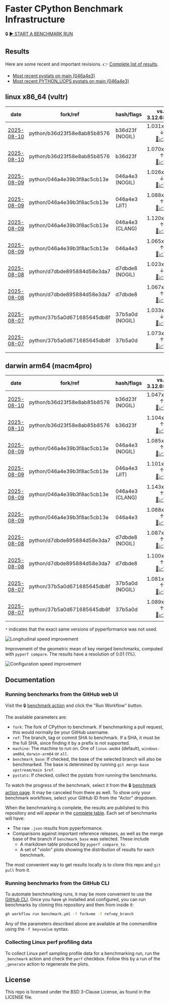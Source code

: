 # Faster CPython Benchmark Infrastructure

🔒 [▶️ START A BENCHMARK RUN](../../actions/workflows/benchmark.yml)

## Results

Here are some recent and important revisions. 👉 [Complete list of results](RESULTS.md).

<!-- START table -->
- [Most recent  pystats on main (046a4e3)](results/bm-20250809-3.15.0a0-046a4e3/bm-20250809-vultr-x86_64-python-046a4e39b3f8ac5cb13e-3.15.0a0-046a4e3-pystats.md)
- [Most recent PYTHON_UOPS pystats on main (046a4e3)](results/bm-20250809-3.15.0a0-046a4e3-PYTHON_UOPS/bm-20250809-vultr-x86_64-python-046a4e39b3f8ac5cb13e-3.15.0a0-046a4e3-pystats.md)

## linux x86_64 (vultr)
| date | fork/ref | hash/flags | vs. 3.12.6: | vs. 3.13.0rc2: | vs. base: |
| --- | --- | --- | ---: | ---: | ---: |
| [2025-08-10](results/bm-20250810-3.15.0a0-b36d23f-NOGIL) | python/b36d23f58e8ab85b8576 | b36d23f (NOGIL) | 1.031x ↓<br>[📄](results/bm-20250810-3.15.0a0-b36d23f-NOGIL/bm-20250810-vultr-x86_64-python-b36d23f58e8ab85b8576-3.15.0a0-b36d23f-vs-3.12.6.md)[📈](results/bm-20250810-3.15.0a0-b36d23f-NOGIL/bm-20250810-vultr-x86_64-python-b36d23f58e8ab85b8576-3.15.0a0-b36d23f-vs-3.12.6.svg) | 1.064x ↓<br>[📄](results/bm-20250810-3.15.0a0-b36d23f-NOGIL/bm-20250810-vultr-x86_64-python-b36d23f58e8ab85b8576-3.15.0a0-b36d23f-vs-3.13.0rc2.md)[📈](results/bm-20250810-3.15.0a0-b36d23f-NOGIL/bm-20250810-vultr-x86_64-python-b36d23f58e8ab85b8576-3.15.0a0-b36d23f-vs-3.13.0rc2.svg) | 1.100x ↓<br>[📄](results/bm-20250810-3.15.0a0-b36d23f-NOGIL/bm-20250810-vultr-x86_64-python-b36d23f58e8ab85b8576-3.15.0a0-b36d23f-vs-base.md)[📈](results/bm-20250810-3.15.0a0-b36d23f-NOGIL/bm-20250810-vultr-x86_64-python-b36d23f58e8ab85b8576-3.15.0a0-b36d23f-vs-base.svg)[🧠](results/bm-20250810-3.15.0a0-b36d23f-NOGIL/bm-20250810-vultr-x86_64-python-b36d23f58e8ab85b8576-3.15.0a0-b36d23f-vs-base-mem.svg) |
| [2025-08-10](results/bm-20250810-3.15.0a0-b36d23f) | python/b36d23f58e8ab85b8576 | b36d23f | 1.070x ↑<br>[📄](results/bm-20250810-3.15.0a0-b36d23f/bm-20250810-vultr-x86_64-python-b36d23f58e8ab85b8576-3.15.0a0-b36d23f-vs-3.12.6.md)[📈](results/bm-20250810-3.15.0a0-b36d23f/bm-20250810-vultr-x86_64-python-b36d23f58e8ab85b8576-3.15.0a0-b36d23f-vs-3.12.6.svg) | 1.035x ↑<br>[📄](results/bm-20250810-3.15.0a0-b36d23f/bm-20250810-vultr-x86_64-python-b36d23f58e8ab85b8576-3.15.0a0-b36d23f-vs-3.13.0rc2.md)[📈](results/bm-20250810-3.15.0a0-b36d23f/bm-20250810-vultr-x86_64-python-b36d23f58e8ab85b8576-3.15.0a0-b36d23f-vs-3.13.0rc2.svg) |  |
| [2025-08-09](results/bm-20250809-3.15.0a0-046a4e3-NOGIL) | python/046a4e39b3f8ac5cb13e | 046a4e3 (NOGIL) | 1.026x ↓<br>[📄](results/bm-20250809-3.15.0a0-046a4e3-NOGIL/bm-20250809-vultr-x86_64-python-046a4e39b3f8ac5cb13e-3.15.0a0-046a4e3-vs-3.12.6.md)[📈](results/bm-20250809-3.15.0a0-046a4e3-NOGIL/bm-20250809-vultr-x86_64-python-046a4e39b3f8ac5cb13e-3.15.0a0-046a4e3-vs-3.12.6.svg) | 1.059x ↓<br>[📄](results/bm-20250809-3.15.0a0-046a4e3-NOGIL/bm-20250809-vultr-x86_64-python-046a4e39b3f8ac5cb13e-3.15.0a0-046a4e3-vs-3.13.0rc2.md)[📈](results/bm-20250809-3.15.0a0-046a4e3-NOGIL/bm-20250809-vultr-x86_64-python-046a4e39b3f8ac5cb13e-3.15.0a0-046a4e3-vs-3.13.0rc2.svg) | 1.092x ↓<br>[📄](results/bm-20250809-3.15.0a0-046a4e3-NOGIL/bm-20250809-vultr-x86_64-python-046a4e39b3f8ac5cb13e-3.15.0a0-046a4e3-vs-base.md)[📈](results/bm-20250809-3.15.0a0-046a4e3-NOGIL/bm-20250809-vultr-x86_64-python-046a4e39b3f8ac5cb13e-3.15.0a0-046a4e3-vs-base.svg)[🧠](results/bm-20250809-3.15.0a0-046a4e3-NOGIL/bm-20250809-vultr-x86_64-python-046a4e39b3f8ac5cb13e-3.15.0a0-046a4e3-vs-base-mem.svg) |
| [2025-08-09](results/bm-20250809-3.15.0a0-046a4e3-JIT) | python/046a4e39b3f8ac5cb13e | 046a4e3 (JIT) | 1.088x ↑<br>[📄](results/bm-20250809-3.15.0a0-046a4e3-JIT/bm-20250809-vultr-x86_64-python-046a4e39b3f8ac5cb13e-3.15.0a0-046a4e3-vs-3.12.6.md)[📈](results/bm-20250809-3.15.0a0-046a4e3-JIT/bm-20250809-vultr-x86_64-python-046a4e39b3f8ac5cb13e-3.15.0a0-046a4e3-vs-3.12.6.svg) | 1.052x ↑<br>[📄](results/bm-20250809-3.15.0a0-046a4e3-JIT/bm-20250809-vultr-x86_64-python-046a4e39b3f8ac5cb13e-3.15.0a0-046a4e3-vs-3.13.0rc2.md)[📈](results/bm-20250809-3.15.0a0-046a4e3-JIT/bm-20250809-vultr-x86_64-python-046a4e39b3f8ac5cb13e-3.15.0a0-046a4e3-vs-3.13.0rc2.svg) | 1.020x ↑<br>[📄](results/bm-20250809-3.15.0a0-046a4e3-JIT/bm-20250809-vultr-x86_64-python-046a4e39b3f8ac5cb13e-3.15.0a0-046a4e3-vs-base.md)[📈](results/bm-20250809-3.15.0a0-046a4e3-JIT/bm-20250809-vultr-x86_64-python-046a4e39b3f8ac5cb13e-3.15.0a0-046a4e3-vs-base.svg)[🧠](results/bm-20250809-3.15.0a0-046a4e3-JIT/bm-20250809-vultr-x86_64-python-046a4e39b3f8ac5cb13e-3.15.0a0-046a4e3-vs-base-mem.svg) |
| [2025-08-09](results/bm-20250809-3.15.0a0-046a4e3-CLANG) | python/046a4e39b3f8ac5cb13e | 046a4e3 (CLANG) | 1.120x ↑<br>[📄](results/bm-20250809-3.15.0a0-046a4e3-CLANG/bm-20250809-vultr-x86_64-python-046a4e39b3f8ac5cb13e-3.15.0a0-046a4e3-vs-3.12.6.md)[📈](results/bm-20250809-3.15.0a0-046a4e3-CLANG/bm-20250809-vultr-x86_64-python-046a4e39b3f8ac5cb13e-3.15.0a0-046a4e3-vs-3.12.6.svg) | 1.083x ↑<br>[📄](results/bm-20250809-3.15.0a0-046a4e3-CLANG/bm-20250809-vultr-x86_64-python-046a4e39b3f8ac5cb13e-3.15.0a0-046a4e3-vs-3.13.0rc2.md)[📈](results/bm-20250809-3.15.0a0-046a4e3-CLANG/bm-20250809-vultr-x86_64-python-046a4e39b3f8ac5cb13e-3.15.0a0-046a4e3-vs-3.13.0rc2.svg) | 1.048x ↑<br>[📄](results/bm-20250809-3.15.0a0-046a4e3-CLANG/bm-20250809-vultr-x86_64-python-046a4e39b3f8ac5cb13e-3.15.0a0-046a4e3-vs-base.md)[📈](results/bm-20250809-3.15.0a0-046a4e3-CLANG/bm-20250809-vultr-x86_64-python-046a4e39b3f8ac5cb13e-3.15.0a0-046a4e3-vs-base.svg)[🧠](results/bm-20250809-3.15.0a0-046a4e3-CLANG/bm-20250809-vultr-x86_64-python-046a4e39b3f8ac5cb13e-3.15.0a0-046a4e3-vs-base-mem.svg) |
| [2025-08-09](results/bm-20250809-3.15.0a0-046a4e3) | python/046a4e39b3f8ac5cb13e | 046a4e3 | 1.065x ↑<br>[📄](results/bm-20250809-3.15.0a0-046a4e3/bm-20250809-vultr-x86_64-python-046a4e39b3f8ac5cb13e-3.15.0a0-046a4e3-vs-3.12.6.md)[📈](results/bm-20250809-3.15.0a0-046a4e3/bm-20250809-vultr-x86_64-python-046a4e39b3f8ac5cb13e-3.15.0a0-046a4e3-vs-3.12.6.svg) | 1.030x ↑<br>[📄](results/bm-20250809-3.15.0a0-046a4e3/bm-20250809-vultr-x86_64-python-046a4e39b3f8ac5cb13e-3.15.0a0-046a4e3-vs-3.13.0rc2.md)[📈](results/bm-20250809-3.15.0a0-046a4e3/bm-20250809-vultr-x86_64-python-046a4e39b3f8ac5cb13e-3.15.0a0-046a4e3-vs-3.13.0rc2.svg) |  |
| [2025-08-08](results/bm-20250808-3.15.0a0-d7dbde8-NOGIL) | python/d7dbde895884d58e3da7 | d7dbde8 (NOGIL) | 1.023x ↓<br>[📄](results/bm-20250808-3.15.0a0-d7dbde8-NOGIL/bm-20250808-vultr-x86_64-python-d7dbde895884d58e3da7-3.15.0a0-d7dbde8-vs-3.12.6.md)[📈](results/bm-20250808-3.15.0a0-d7dbde8-NOGIL/bm-20250808-vultr-x86_64-python-d7dbde895884d58e3da7-3.15.0a0-d7dbde8-vs-3.12.6.svg) | 1.056x ↓<br>[📄](results/bm-20250808-3.15.0a0-d7dbde8-NOGIL/bm-20250808-vultr-x86_64-python-d7dbde895884d58e3da7-3.15.0a0-d7dbde8-vs-3.13.0rc2.md)[📈](results/bm-20250808-3.15.0a0-d7dbde8-NOGIL/bm-20250808-vultr-x86_64-python-d7dbde895884d58e3da7-3.15.0a0-d7dbde8-vs-3.13.0rc2.svg) | 1.091x ↓<br>[📄](results/bm-20250808-3.15.0a0-d7dbde8-NOGIL/bm-20250808-vultr-x86_64-python-d7dbde895884d58e3da7-3.15.0a0-d7dbde8-vs-base.md)[📈](results/bm-20250808-3.15.0a0-d7dbde8-NOGIL/bm-20250808-vultr-x86_64-python-d7dbde895884d58e3da7-3.15.0a0-d7dbde8-vs-base.svg)[🧠](results/bm-20250808-3.15.0a0-d7dbde8-NOGIL/bm-20250808-vultr-x86_64-python-d7dbde895884d58e3da7-3.15.0a0-d7dbde8-vs-base-mem.svg) |
| [2025-08-08](results/bm-20250808-3.15.0a0-d7dbde8) | python/d7dbde895884d58e3da7 | d7dbde8 | 1.067x ↑<br>[📄](results/bm-20250808-3.15.0a0-d7dbde8/bm-20250808-vultr-x86_64-python-d7dbde895884d58e3da7-3.15.0a0-d7dbde8-vs-3.12.6.md)[📈](results/bm-20250808-3.15.0a0-d7dbde8/bm-20250808-vultr-x86_64-python-d7dbde895884d58e3da7-3.15.0a0-d7dbde8-vs-3.12.6.svg) | 1.031x ↑<br>[📄](results/bm-20250808-3.15.0a0-d7dbde8/bm-20250808-vultr-x86_64-python-d7dbde895884d58e3da7-3.15.0a0-d7dbde8-vs-3.13.0rc2.md)[📈](results/bm-20250808-3.15.0a0-d7dbde8/bm-20250808-vultr-x86_64-python-d7dbde895884d58e3da7-3.15.0a0-d7dbde8-vs-3.13.0rc2.svg) |  |
| [2025-08-07](results/bm-20250807-3.15.0a0-37b5a0d-NOGIL) | python/37b5a0d671685645db8f | 37b5a0d (NOGIL) | 1.033x ↓<br>[📄](results/bm-20250807-3.15.0a0-37b5a0d-NOGIL/bm-20250807-vultr-x86_64-python-37b5a0d671685645db8f-3.15.0a0-37b5a0d-vs-3.12.6.md)[📈](results/bm-20250807-3.15.0a0-37b5a0d-NOGIL/bm-20250807-vultr-x86_64-python-37b5a0d671685645db8f-3.15.0a0-37b5a0d-vs-3.12.6.svg) | 1.065x ↓<br>[📄](results/bm-20250807-3.15.0a0-37b5a0d-NOGIL/bm-20250807-vultr-x86_64-python-37b5a0d671685645db8f-3.15.0a0-37b5a0d-vs-3.13.0rc2.md)[📈](results/bm-20250807-3.15.0a0-37b5a0d-NOGIL/bm-20250807-vultr-x86_64-python-37b5a0d671685645db8f-3.15.0a0-37b5a0d-vs-3.13.0rc2.svg) | 1.104x ↓<br>[📄](results/bm-20250807-3.15.0a0-37b5a0d-NOGIL/bm-20250807-vultr-x86_64-python-37b5a0d671685645db8f-3.15.0a0-37b5a0d-vs-base.md)[📈](results/bm-20250807-3.15.0a0-37b5a0d-NOGIL/bm-20250807-vultr-x86_64-python-37b5a0d671685645db8f-3.15.0a0-37b5a0d-vs-base.svg)[🧠](results/bm-20250807-3.15.0a0-37b5a0d-NOGIL/bm-20250807-vultr-x86_64-python-37b5a0d671685645db8f-3.15.0a0-37b5a0d-vs-base-mem.svg) |
| [2025-08-07](results/bm-20250807-3.15.0a0-37b5a0d) | python/37b5a0d671685645db8f | 37b5a0d | 1.073x ↑<br>[📄](results/bm-20250807-3.15.0a0-37b5a0d/bm-20250807-vultr-x86_64-python-37b5a0d671685645db8f-3.15.0a0-37b5a0d-vs-3.12.6.md)[📈](results/bm-20250807-3.15.0a0-37b5a0d/bm-20250807-vultr-x86_64-python-37b5a0d671685645db8f-3.15.0a0-37b5a0d-vs-3.12.6.svg) | 1.038x ↑<br>[📄](results/bm-20250807-3.15.0a0-37b5a0d/bm-20250807-vultr-x86_64-python-37b5a0d671685645db8f-3.15.0a0-37b5a0d-vs-3.13.0rc2.md)[📈](results/bm-20250807-3.15.0a0-37b5a0d/bm-20250807-vultr-x86_64-python-37b5a0d671685645db8f-3.15.0a0-37b5a0d-vs-3.13.0rc2.svg) |  |

## darwin arm64 (macm4pro)
| date | fork/ref | hash/flags | vs. 3.12.6: | vs. 3.13.0rc2: | vs. base: |
| --- | --- | --- | ---: | ---: | ---: |
| [2025-08-10](results/bm-20250810-3.15.0a0-b36d23f-NOGIL) | python/b36d23f58e8ab85b8576 | b36d23f (NOGIL) | 1.047x ↑<br>[📄](results/bm-20250810-3.15.0a0-b36d23f-NOGIL/bm-20250810-macm4pro-arm64-python-b36d23f58e8ab85b8576-3.15.0a0-b36d23f-vs-3.12.6.md)[📈](results/bm-20250810-3.15.0a0-b36d23f-NOGIL/bm-20250810-macm4pro-arm64-python-b36d23f58e8ab85b8576-3.15.0a0-b36d23f-vs-3.12.6.svg) | 1.028x ↓<br>[📄](results/bm-20250810-3.15.0a0-b36d23f-NOGIL/bm-20250810-macm4pro-arm64-python-b36d23f58e8ab85b8576-3.15.0a0-b36d23f-vs-3.13.0rc2.md)[📈](results/bm-20250810-3.15.0a0-b36d23f-NOGIL/bm-20250810-macm4pro-arm64-python-b36d23f58e8ab85b8576-3.15.0a0-b36d23f-vs-3.13.0rc2.svg) | 1.054x ↓<br>[📄](results/bm-20250810-3.15.0a0-b36d23f-NOGIL/bm-20250810-macm4pro-arm64-python-b36d23f58e8ab85b8576-3.15.0a0-b36d23f-vs-base.md)[📈](results/bm-20250810-3.15.0a0-b36d23f-NOGIL/bm-20250810-macm4pro-arm64-python-b36d23f58e8ab85b8576-3.15.0a0-b36d23f-vs-base.svg)[🧠](results/bm-20250810-3.15.0a0-b36d23f-NOGIL/bm-20250810-macm4pro-arm64-python-b36d23f58e8ab85b8576-3.15.0a0-b36d23f-vs-base-mem.svg) |
| [2025-08-10](results/bm-20250810-3.15.0a0-b36d23f) | python/b36d23f58e8ab85b8576 | b36d23f | 1.104x ↑<br>[📄](results/bm-20250810-3.15.0a0-b36d23f/bm-20250810-macm4pro-arm64-python-b36d23f58e8ab85b8576-3.15.0a0-b36d23f-vs-3.12.6.md)[📈](results/bm-20250810-3.15.0a0-b36d23f/bm-20250810-macm4pro-arm64-python-b36d23f58e8ab85b8576-3.15.0a0-b36d23f-vs-3.12.6.svg) | 1.024x ↑<br>[📄](results/bm-20250810-3.15.0a0-b36d23f/bm-20250810-macm4pro-arm64-python-b36d23f58e8ab85b8576-3.15.0a0-b36d23f-vs-3.13.0rc2.md)[📈](results/bm-20250810-3.15.0a0-b36d23f/bm-20250810-macm4pro-arm64-python-b36d23f58e8ab85b8576-3.15.0a0-b36d23f-vs-3.13.0rc2.svg) |  |
| [2025-08-09](results/bm-20250809-3.15.0a0-046a4e3-NOGIL) | python/046a4e39b3f8ac5cb13e | 046a4e3 (NOGIL) | 1.085x ↑<br>[📄](results/bm-20250809-3.15.0a0-046a4e3-NOGIL/bm-20250809-macm4pro-arm64-python-046a4e39b3f8ac5cb13e-3.15.0a0-046a4e3-vs-3.12.6.md)[📈](results/bm-20250809-3.15.0a0-046a4e3-NOGIL/bm-20250809-macm4pro-arm64-python-046a4e39b3f8ac5cb13e-3.15.0a0-046a4e3-vs-3.12.6.svg) | 1.007x ↑<br>[📄](results/bm-20250809-3.15.0a0-046a4e3-NOGIL/bm-20250809-macm4pro-arm64-python-046a4e39b3f8ac5cb13e-3.15.0a0-046a4e3-vs-3.13.0rc2.md)[📈](results/bm-20250809-3.15.0a0-046a4e3-NOGIL/bm-20250809-macm4pro-arm64-python-046a4e39b3f8ac5cb13e-3.15.0a0-046a4e3-vs-3.13.0rc2.svg) | 1.004x ↓<br>[📄](results/bm-20250809-3.15.0a0-046a4e3-NOGIL/bm-20250809-macm4pro-arm64-python-046a4e39b3f8ac5cb13e-3.15.0a0-046a4e3-vs-base.md)[📈](results/bm-20250809-3.15.0a0-046a4e3-NOGIL/bm-20250809-macm4pro-arm64-python-046a4e39b3f8ac5cb13e-3.15.0a0-046a4e3-vs-base.svg)[🧠](results/bm-20250809-3.15.0a0-046a4e3-NOGIL/bm-20250809-macm4pro-arm64-python-046a4e39b3f8ac5cb13e-3.15.0a0-046a4e3-vs-base-mem.svg) |
| [2025-08-09](results/bm-20250809-3.15.0a0-046a4e3-JIT) | python/046a4e39b3f8ac5cb13e | 046a4e3 (JIT) | 1.101x ↑<br>[📄](results/bm-20250809-3.15.0a0-046a4e3-JIT/bm-20250809-macm4pro-arm64-python-046a4e39b3f8ac5cb13e-3.15.0a0-046a4e3-vs-3.12.6.md)[📈](results/bm-20250809-3.15.0a0-046a4e3-JIT/bm-20250809-macm4pro-arm64-python-046a4e39b3f8ac5cb13e-3.15.0a0-046a4e3-vs-3.12.6.svg) | 1.022x ↑<br>[📄](results/bm-20250809-3.15.0a0-046a4e3-JIT/bm-20250809-macm4pro-arm64-python-046a4e39b3f8ac5cb13e-3.15.0a0-046a4e3-vs-3.13.0rc2.md)[📈](results/bm-20250809-3.15.0a0-046a4e3-JIT/bm-20250809-macm4pro-arm64-python-046a4e39b3f8ac5cb13e-3.15.0a0-046a4e3-vs-3.13.0rc2.svg) | 1.012x ↑<br>[📄](results/bm-20250809-3.15.0a0-046a4e3-JIT/bm-20250809-macm4pro-arm64-python-046a4e39b3f8ac5cb13e-3.15.0a0-046a4e3-vs-base.md)[📈](results/bm-20250809-3.15.0a0-046a4e3-JIT/bm-20250809-macm4pro-arm64-python-046a4e39b3f8ac5cb13e-3.15.0a0-046a4e3-vs-base.svg)[🧠](results/bm-20250809-3.15.0a0-046a4e3-JIT/bm-20250809-macm4pro-arm64-python-046a4e39b3f8ac5cb13e-3.15.0a0-046a4e3-vs-base-mem.svg) |
| [2025-08-09](results/bm-20250809-3.15.0a0-046a4e3-CLANG) | python/046a4e39b3f8ac5cb13e | 046a4e3 (CLANG) | 1.143x ↑<br>[📄](results/bm-20250809-3.15.0a0-046a4e3-CLANG/bm-20250809-macm4pro-arm64-python-046a4e39b3f8ac5cb13e-3.15.0a0-046a4e3-vs-3.12.6.md)[📈](results/bm-20250809-3.15.0a0-046a4e3-CLANG/bm-20250809-macm4pro-arm64-python-046a4e39b3f8ac5cb13e-3.15.0a0-046a4e3-vs-3.12.6.svg) | 1.060x ↑<br>[📄](results/bm-20250809-3.15.0a0-046a4e3-CLANG/bm-20250809-macm4pro-arm64-python-046a4e39b3f8ac5cb13e-3.15.0a0-046a4e3-vs-3.13.0rc2.md)[📈](results/bm-20250809-3.15.0a0-046a4e3-CLANG/bm-20250809-macm4pro-arm64-python-046a4e39b3f8ac5cb13e-3.15.0a0-046a4e3-vs-3.13.0rc2.svg) | 1.052x ↑<br>[📄](results/bm-20250809-3.15.0a0-046a4e3-CLANG/bm-20250809-macm4pro-arm64-python-046a4e39b3f8ac5cb13e-3.15.0a0-046a4e3-vs-base.md)[📈](results/bm-20250809-3.15.0a0-046a4e3-CLANG/bm-20250809-macm4pro-arm64-python-046a4e39b3f8ac5cb13e-3.15.0a0-046a4e3-vs-base.svg)[🧠](results/bm-20250809-3.15.0a0-046a4e3-CLANG/bm-20250809-macm4pro-arm64-python-046a4e39b3f8ac5cb13e-3.15.0a0-046a4e3-vs-base-mem.svg) |
| [2025-08-09](results/bm-20250809-3.15.0a0-046a4e3) | python/046a4e39b3f8ac5cb13e | 046a4e3 | 1.088x ↑<br>[📄](results/bm-20250809-3.15.0a0-046a4e3/bm-20250809-macm4pro-arm64-python-046a4e39b3f8ac5cb13e-3.15.0a0-046a4e3-vs-3.12.6.md)[📈](results/bm-20250809-3.15.0a0-046a4e3/bm-20250809-macm4pro-arm64-python-046a4e39b3f8ac5cb13e-3.15.0a0-046a4e3-vs-3.12.6.svg) | 1.010x ↑<br>[📄](results/bm-20250809-3.15.0a0-046a4e3/bm-20250809-macm4pro-arm64-python-046a4e39b3f8ac5cb13e-3.15.0a0-046a4e3-vs-3.13.0rc2.md)[📈](results/bm-20250809-3.15.0a0-046a4e3/bm-20250809-macm4pro-arm64-python-046a4e39b3f8ac5cb13e-3.15.0a0-046a4e3-vs-3.13.0rc2.svg) |  |
| [2025-08-08](results/bm-20250808-3.15.0a0-d7dbde8-NOGIL) | python/d7dbde895884d58e3da7 | d7dbde8 (NOGIL) | 1.087x ↑<br>[📄](results/bm-20250808-3.15.0a0-d7dbde8-NOGIL/bm-20250808-macm4pro-arm64-python-d7dbde895884d58e3da7-3.15.0a0-d7dbde8-vs-3.12.6.md)[📈](results/bm-20250808-3.15.0a0-d7dbde8-NOGIL/bm-20250808-macm4pro-arm64-python-d7dbde895884d58e3da7-3.15.0a0-d7dbde8-vs-3.12.6.svg) | 1.008x ↑<br>[📄](results/bm-20250808-3.15.0a0-d7dbde8-NOGIL/bm-20250808-macm4pro-arm64-python-d7dbde895884d58e3da7-3.15.0a0-d7dbde8-vs-3.13.0rc2.md)[📈](results/bm-20250808-3.15.0a0-d7dbde8-NOGIL/bm-20250808-macm4pro-arm64-python-d7dbde895884d58e3da7-3.15.0a0-d7dbde8-vs-3.13.0rc2.svg) | 1.014x ↓<br>[📄](results/bm-20250808-3.15.0a0-d7dbde8-NOGIL/bm-20250808-macm4pro-arm64-python-d7dbde895884d58e3da7-3.15.0a0-d7dbde8-vs-base.md)[📈](results/bm-20250808-3.15.0a0-d7dbde8-NOGIL/bm-20250808-macm4pro-arm64-python-d7dbde895884d58e3da7-3.15.0a0-d7dbde8-vs-base.svg)[🧠](results/bm-20250808-3.15.0a0-d7dbde8-NOGIL/bm-20250808-macm4pro-arm64-python-d7dbde895884d58e3da7-3.15.0a0-d7dbde8-vs-base-mem.svg) |
| [2025-08-08](results/bm-20250808-3.15.0a0-d7dbde8) | python/d7dbde895884d58e3da7 | d7dbde8 | 1.100x ↑<br>[📄](results/bm-20250808-3.15.0a0-d7dbde8/bm-20250808-macm4pro-arm64-python-d7dbde895884d58e3da7-3.15.0a0-d7dbde8-vs-3.12.6.md)[📈](results/bm-20250808-3.15.0a0-d7dbde8/bm-20250808-macm4pro-arm64-python-d7dbde895884d58e3da7-3.15.0a0-d7dbde8-vs-3.12.6.svg) | 1.021x ↑<br>[📄](results/bm-20250808-3.15.0a0-d7dbde8/bm-20250808-macm4pro-arm64-python-d7dbde895884d58e3da7-3.15.0a0-d7dbde8-vs-3.13.0rc2.md)[📈](results/bm-20250808-3.15.0a0-d7dbde8/bm-20250808-macm4pro-arm64-python-d7dbde895884d58e3da7-3.15.0a0-d7dbde8-vs-3.13.0rc2.svg) |  |
| [2025-08-07](results/bm-20250807-3.15.0a0-37b5a0d-NOGIL) | python/37b5a0d671685645db8f | 37b5a0d (NOGIL) | 1.081x ↑<br>[📄](results/bm-20250807-3.15.0a0-37b5a0d-NOGIL/bm-20250807-macm4pro-arm64-python-37b5a0d671685645db8f-3.15.0a0-37b5a0d-vs-3.12.6.md)[📈](results/bm-20250807-3.15.0a0-37b5a0d-NOGIL/bm-20250807-macm4pro-arm64-python-37b5a0d671685645db8f-3.15.0a0-37b5a0d-vs-3.12.6.svg) | 1.003x ↑<br>[📄](results/bm-20250807-3.15.0a0-37b5a0d-NOGIL/bm-20250807-macm4pro-arm64-python-37b5a0d671685645db8f-3.15.0a0-37b5a0d-vs-3.13.0rc2.md)[📈](results/bm-20250807-3.15.0a0-37b5a0d-NOGIL/bm-20250807-macm4pro-arm64-python-37b5a0d671685645db8f-3.15.0a0-37b5a0d-vs-3.13.0rc2.svg) | 1.009x ↓<br>[📄](results/bm-20250807-3.15.0a0-37b5a0d-NOGIL/bm-20250807-macm4pro-arm64-python-37b5a0d671685645db8f-3.15.0a0-37b5a0d-vs-base.md)[📈](results/bm-20250807-3.15.0a0-37b5a0d-NOGIL/bm-20250807-macm4pro-arm64-python-37b5a0d671685645db8f-3.15.0a0-37b5a0d-vs-base.svg)[🧠](results/bm-20250807-3.15.0a0-37b5a0d-NOGIL/bm-20250807-macm4pro-arm64-python-37b5a0d671685645db8f-3.15.0a0-37b5a0d-vs-base-mem.svg) |
| [2025-08-07](results/bm-20250807-3.15.0a0-37b5a0d) | python/37b5a0d671685645db8f | 37b5a0d | 1.089x ↑<br>[📄](results/bm-20250807-3.15.0a0-37b5a0d/bm-20250807-macm4pro-arm64-python-37b5a0d671685645db8f-3.15.0a0-37b5a0d-vs-3.12.6.md)[📈](results/bm-20250807-3.15.0a0-37b5a0d/bm-20250807-macm4pro-arm64-python-37b5a0d671685645db8f-3.15.0a0-37b5a0d-vs-3.12.6.svg) | 1.010x ↑<br>[📄](results/bm-20250807-3.15.0a0-37b5a0d/bm-20250807-macm4pro-arm64-python-37b5a0d671685645db8f-3.15.0a0-37b5a0d-vs-3.13.0rc2.md)[📈](results/bm-20250807-3.15.0a0-37b5a0d/bm-20250807-macm4pro-arm64-python-37b5a0d671685645db8f-3.15.0a0-37b5a0d-vs-3.13.0rc2.svg) |  |


<!-- END table -->

`*` indicates that the exact same versions of pyperformance was not used.

![Longitudinal speed improvement](/longitudinal.svg)

Improvement of the geometric mean of key merged benchmarks, computed with `pyperf compare`.
The results have a resolution of 0.01 (1%).

![Configuration speed improvement](/configs.svg)

## Documentation

### Running benchmarks from the GitHub web UI

Visit the 🔒 [benchmark action](../../actions/workflows/benchmark.yml) and click the "Run Workflow" button.

The available parameters are:

- `fork`: The fork of CPython to benchmark.
  If benchmarking a pull request, this would normally be your GitHub username.
- `ref`: The branch, tag or commit SHA to benchmark.
  If a SHA, it must be the full SHA, since finding it by a prefix is not supported.
- `machine`: The machine to run on.
  One of `linux-amd64` (default), `windows-amd64`, `darwin-arm64` or `all`.
- `benchmark_base`: If checked, the base of the selected branch will also be benchmarked.
  The base is determined by running `git merge-base upstream/main $ref`.
- `pystats`: If checked, collect the pystats from running the benchmarks.

To watch the progress of the benchmark, select it from the 🔒 [benchmark action page](../../actions/workflows/benchmark.yml).
It may be canceled from there as well.
To show only your benchmark workflows, select your GitHub ID from the "Actor" dropdown.

When the benchmarking is complete, the results are published to this repository and will appear in the [complete table](RESULTS.md).
Each set of benchmarks will have:

- The raw `.json` results from pyperformance.
- Comparisons against important reference releases, as well as the merge base of the branch if `benchmark_base` was selected. These include
  - A markdown table produced by `pyperf compare_to`.
  - A set of "violin" plots showing the distribution of results for each benchmark.

The most convenient way to get results locally is to clone this repo and `git pull` from it.

### Running benchmarks from the GitHub CLI

To automate benchmarking runs, it may be more convenient to use the [GitHub CLI](https://cli.github.com/).
Once you have `gh` installed and configured, you can run benchmarks by cloning this repository and then from inside it:

```bash session
gh workflow run benchmark.yml -f fork=me -f ref=my_branch
```

Any of the parameters described above are available at the commandline using the `-f key=value` syntax.

### Collecting Linux perf profiling data

To collect Linux perf sampling profile data for a benchmarking run, run the `_benchmark` action and check the `perf` checkbox.
Follow this by a run of the `_generate` action to regenerate the plots.

## License

This repo is licensed under the BSD 3-Clause License, as found in the LICENSE file.
